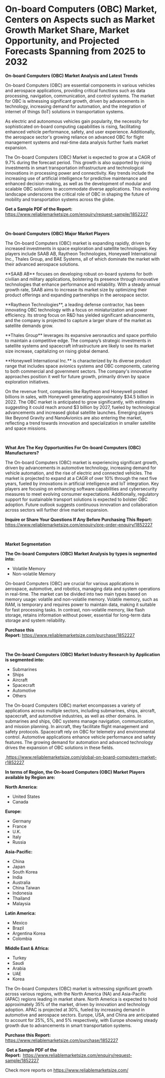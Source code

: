 <p><h1>On-board Computers (OBC) Market, Centers on Aspects such as Market Growth Market Share, Market Opportunity, and Projected Forecasts Spanning from 2025 to 2032</h1></p><p><strong>On-board Computers (OBC) Market Analysis and Latest Trends</strong></p>
<p><p>On-board Computers (OBC) are essential components in various vehicles and aerospace applications, providing critical functions such as data processing, navigation, communication, and control systems. The market for OBC is witnessing significant growth, driven by advancements in technology, increasing demand for automation, and the integration of internet of things (IoT) solutions in transportation systems.</p><p>As electric and autonomous vehicles gain popularity, the necessity for sophisticated on-board computing capabilities is rising, facilitating enhanced vehicle performance, safety, and user experience. Additionally, the aerospace sector's growing reliance on advanced OBC for flight management systems and real-time data analysis further fuels market expansion.</p><p>The On-board Computers (OBC) Market is expected to grow at a CAGR of 9.7% during the forecast period. This growth is also supported by rising investments in smart transportation infrastructure and technological innovations in processing power and connectivity. Key trends include the increasing use of artificial intelligence for predictive maintenance and enhanced decision-making, as well as the development of modular and scalable OBC solutions to accommodate diverse applications. This evolving landscape underscores the critical role of OBC in shaping the future of mobility and transportation systems across the globe.</p></p>
<p><strong>Get a Sample PDF of the Report:&nbsp;</strong> <a href="https://www.reliablemarketsize.com/enquiry/request-sample/1852227?utm_campaign=2213&utm_medium=2&utm_source=Github&utm_content=ia&utm_term=13022025&utm_id=on-board-computers-obc">https://www.reliablemarketsize.com/enquiry/request-sample/1852227</a></p>
<p>&nbsp;</p>
<p><strong>On-board Computers (OBC) Major Market Players</strong></p>
<p><p>The On-board Computers (OBC) market is expanding rapidly, driven by increased investments in space exploration and satellite technologies. Key players include SAAB AB, Raytheon Technologies, Honeywell International Inc., Thales Group, and BAE Systems, all of which dominate the market with their advanced aerospace solutions.</p><p>**SAAB AB** focuses on developing robust on-board systems for both civilian and military applications, bolstering its presence through innovative technologies that enhance performance and reliability. With a steady annual growth rate, SAAB aims to increase its market size by optimizing their product offerings and expanding partnerships in the aerospace sector.</p><p>**Raytheon Technologies**, a leading defense contractor, has been innovating OBC technology with a focus on miniaturization and power efficiency. Its strong focus on R&D has yielded significant advancements, and the company is projected to capture a larger share of the market as satellite demands grow.</p><p>**Thales Group** leverages its expansive aeronautics and space portfolio to maintain a competitive edge. The company’s strategic investments in satellite systems and spacecraft infrastructure are likely to see its market size increase, capitalizing on rising global demand.</p><p>**Honeywell International Inc.** is characterized by its diverse product range that includes space avionics systems and OBC components, catering to both commercial and government sectors. The company's innovative approaches position it well for future growth, primarily driven by space exploration initiatives.</p><p>On the revenue front, companies like Raytheon and Honeywell posted billions in sales, with Honeywell generating approximately $34.5 billion in 2022. The OBC market is anticipated to grow significantly, with estimates suggesting it could reach around $3 billion by 2027, fueled by technological advancements and increased global satellite launches. Emerging players like Beyond Gravity and NanoAvionics are also entering the market, reflecting a trend towards innovation and specialization in smaller satellite and space missions.</p></p>
<p>&nbsp;</p>
<p><strong>What Are The Key Opportunities For On-board Computers (OBC) Manufacturers?</strong></p>
<p><p>The On-board Computers (OBC) market is experiencing significant growth, driven by advancements in automotive technology, increasing demand for vehicle automation, and the rise of electric and connected vehicles. The market is projected to expand at a CAGR of over 10% through the next five years, fueled by innovations in artificial intelligence and IoT integration. Key players are focusing on enhancing software capabilities and cybersecurity measures to meet evolving consumer expectations. Additionally, regulatory support for sustainable transport solutions is expected to bolster OBC adoption. Future outlook suggests continuous innovation and collaboration across sectors will further drive market expansion.</p></p>
<p><strong>Inquire or Share Your Questions If Any Before Purchasing This Report:</strong> <a href="https://www.reliablemarketsize.com/enquiry/pre-order-enquiry/1852227?utm_campaign=2213&utm_medium=2&utm_source=Github&utm_content=ia&utm_term=13022025&utm_id=on-board-computers-obc">https://www.reliablemarketsize.com/enquiry/pre-order-enquiry/1852227</a></p>
<p>&nbsp;</p>
<p><strong>Market Segmentation</strong></p>
<p><strong>The On-board Computers (OBC) Market Analysis by types is segmented into:</strong></p>
<p><ul><li>Volatile Memory</li><li>Non-volatile Memory</li></ul></p>
<p><p>On-board Computers (OBC) are crucial for various applications in aerospace, automotive, and robotics, managing data and system operations in real-time. The market can be divided into two main types based on memory usage: volatile and non-volatile memory. Volatile memory, such as RAM, is temporary and requires power to maintain data, making it suitable for fast processing tasks. In contrast, non-volatile memory, like flash storage, retains information without power, essential for long-term data storage and system reliability.</p></p>
<p><strong>Purchase this Report:&nbsp;</strong><a href="https://www.reliablemarketsize.com/purchase/1852227?utm_campaign=2213&utm_medium=2&utm_source=Github&utm_content=ia&utm_term=13022025&utm_id=on-board-computers-obc">https://www.reliablemarketsize.com/purchase/1852227</a></p>
<p>&nbsp;</p>
<p><strong>The On-board Computers (OBC) Market Industry Research by Application is segmented into:</strong></p>
<p><ul><li>Submarines</li><li>Ships</li><li>Aircraft</li><li>Spacecraft</li><li>Automotive</li><li>Others</li></ul></p>
<p><p>The On-board Computers (OBC) market encompasses a variety of applications across multiple sectors, including submarines, ships, aircraft, spacecraft, and automotive industries, as well as other domains. In submarines and ships, OBC systems manage navigation, communication, and mission planning. In aircraft, they facilitate flight management and safety protocols. Spacecraft rely on OBC for telemetry and environmental control. Automotive applications enhance vehicle performance and safety features. The growing demand for automation and advanced technology drives the expansion of OBC solutions in these fields.</p></p>
<p><a href="https://www.reliablemarketsize.com/global-on-board-computers-market-r1852227?utm_campaign=2213&utm_medium=2&utm_source=Github&utm_content=ia&utm_term=13022025&utm_id=on-board-computers-obc">&nbsp;https://www.reliablemarketsize.com/global-on-board-computers-market-r1852227</a></p>
<p><strong>In terms of Region, the On-board Computers (OBC) Market Players available by Region are:</strong></p>
<p>
    <p> <strong> North America: </strong>
        <ul>
            <li>United States</li>
            <li>Canada</li>
        </ul>
        </p> 
    <p> <strong> Europe: </strong>
        <ul>
            <li>Germany</li>
            <li>France</li>
            <li>U.K.</li>
            <li>Italy</li>
            <li>Russia</li>
        </ul>
        </p> 
    <p> <strong> Asia-Pacific: </strong>
        <ul>
            <li>China</li>
            <li>Japan</li>
            <li>South Korea</li>
            <li>India</li>
            <li>Australia</li>
            <li>China Taiwan</li>
            <li>Indonesia</li>
            <li>Thailand</li>
            <li>Malaysia</li>
        </ul>
        </p> 
    <p> <strong> Latin America: </strong>
        <ul>
            <li>Mexico</li>
            <li>Brazil</li>
            <li>Argentina Korea</li>
            <li>Colombia</li>
        </ul>
        </p> 
    <p> <strong> Middle East & Africa: </strong>
        <ul>
            <li>Turkey</li>
            <li>Saudi</li>
            <li>Arabia</li>
            <li>UAE</li>
            <li>Korea</li>
        </ul>
    </p>
    </p>
<p><p>The On-board Computers (OBC) market is witnessing significant growth across various regions, with the North America (NA) and Asia-Pacific (APAC) regions leading in market share. North America is expected to hold approximately 35% of the market, driven by innovation and technology adoption. APAC is projected at 30%, fueled by increasing demand in automotive and aerospace sectors. Europe, USA, and China are anticipated to account for 25%, 5%, and 5% respectively, with Europe showing steady growth due to advancements in smart transportation systems.</p></p>
<p><strong>Purchase this Report: </strong><a href="https://www.reliablemarketsize.com/purchase/1852227?utm_campaign=2213&utm_medium=2&utm_source=Github&utm_content=ia&utm_term=13022025&utm_id=on-board-computers-obc">https://www.reliablemarketsize.com/purchase/1852227</a></p>
<p>&nbsp;<strong>Get a Sample PDF of the Report:&nbsp;&nbsp;</strong><a href="https://www.reliablemarketsize.com/enquiry/request-sample/1852227?utm_campaign=2213&utm_medium=2&utm_source=Github&utm_content=ia&utm_term=13022025&utm_id=on-board-computers-obc">https://www.reliablemarketsize.com/enquiry/request-sample/1852227</a></p>
<p><strong></strong></p>
<p>Check more reports on <a href="https://www.reliablemarketsize.com/?utm_campaign=2213&utm_medium=2&utm_source=Github&utm_content=ia&utm_term=13022025&utm_id=on-board-computers-obc">https://www.reliablemarketsize.com/</a></p>